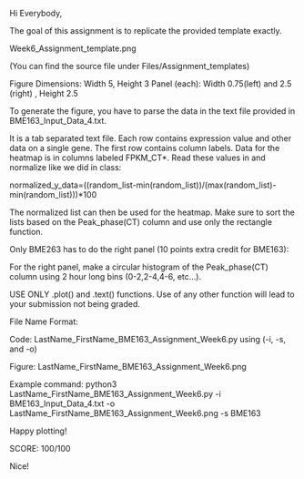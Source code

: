 Hi Everybody,

The goal of this assignment is to replicate the provided template exactly.

Week6_Assignment_template.png 

(You can find the source file under Files/Assignment_templates)

Figure Dimensions: Width 5, Height 3
Panel (each): Width 0.75(left) and 2.5 (right) , Height 2.5

 

To generate the figure, you have to parse the data in the text file provided in BME163_Input_Data_4.txt.

It is a tab separated text file. Each row contains expression value and other data on a single gene. The first row contains column labels. Data for the heatmap is in columns labeled FPKM_CT*. Read these values in and normalize like we did in class:

normalized_y_data=((random_list-min(random_list))/(max(random_list)-min(random_list)))*100

The normalized list can then be used for the heatmap. Make sure to sort the lists based on the Peak_phase(CT) column and use only the rectangle function.

Only BME263 has to do the right panel (10 points extra credit for BME163):

For the right panel, make a circular histogram of the Peak_phase(CT) column using 2 hour long bins (0-2,2-4,4-6, etc...).

USE ONLY .plot() and .text() functions. Use of any other function will lead to your submission not being graded.

 

File Name Format:

Code: LastName_FirstName_BME163_Assignment_Week6.py using (-i, -s, and -o)

Figure: LastName_FirstName_BME163_Assignment_Week6.png

Example command: python3 LastName_FirstName_BME163_Assignment_Week6.py -i BME163_Input_Data_4.txt -o LastName_FirstName_BME163_Assignment_Week6.png -s BME163

 

Happy plotting!

SCORE: 100/100

Nice!
